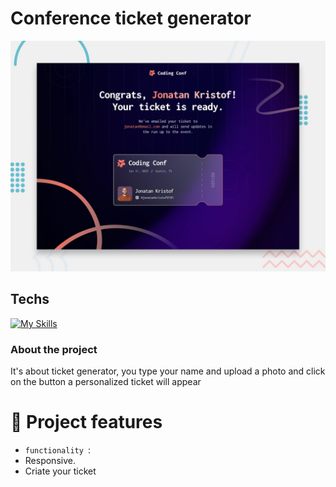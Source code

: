 # Conference ticket generator

![Design preview for the Conference ticket generator coding challenge](./preview.jpg)

## Techs


  [![My Skills](https://skillicons.dev/icons?i=html,css,js,nodejs,npm)](https://skillicons.dev)


###  About the project

It's about ticket generator, you type your name and upload a photo and click on the button a personalized ticket will appear


  # :hammer: Project features

- `functionality `:
- Responsive.
- Criate your ticket
